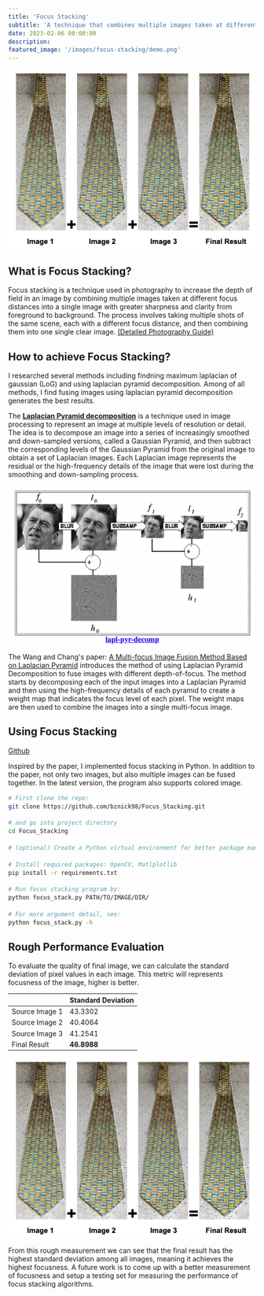 ```yaml
---
title: 'Focus Stacking'
subtitle: 'A technique that combines multiple images taken at different focus distances to produce a final image with a greater depth of field.'
date: 2023-02-06 00:00:00
description: 
featured_image: '/images/focus-stacking/demo.png'
---
```

![](/images/focus-stacking/demo.png)


## What is Focus Stacking?
Focus stacking is a technique used in photography to increase the depth of field in an image by combining multiple images taken at different focus distances into a single image with greater sharpness and clarity from foreground to background. The process involves taking multiple shots of the same scene, each with a different focus distance, and then combining them into one single clear image. [(Detailed Photography Guide)](https://phlearn.com/magazine/focus-stacking-master-best-kept-secret-sharp-photos/)


## How to achieve Focus Stacking?
I researched several methods including findning maximum laplacian of gaussian (LoG) and using laplacian pyramid decomposition. Among of all methods, I find fusing images using laplacian pyramid decomposition generates the best results.

The **[Laplacian Pyramid decomposition](http://sepwww.stanford.edu/data/media/public/sep/morgan/texturematch/paper_html/node3.html)** is a technique used in image processing to represent an image at multiple levels of resolution or detail. The idea is to decompose an image into a series of increasingly smoothed and down-sampled versions, called a Gaussian Pyramid, and then subtract the corresponding levels of the Gaussian Pyramid from the original image to obtain a set of Laplacian images. Each Laplacian image represents the residual or the high-frequency details of the image that were lost during the smoothing and down-sampling process. 

![lpd](/images/focus-stacking/lpd.png)

The Wang and Chang's paper: [A Multi-focus Image Fusion Method Based on Laplacian Pyramid](http://www.jcomputers.us/vol6/jcp0612-07.pdf) introduces the method of using Laplacian Pyramid Decomposition to fuse images with different depth-of-focus. The method starts by decomposing each of the input images into a Laplacian Pyramid and then using the high-frequency details of each pyramid to create a weight map that indicates the focus level of each pixel. The weight maps are then used to combine the images into a single multi-focus image.

## Using Focus Stacking
[Github](https://github.com/bznick98/Focus_Stacking)

Inspired by the paper, I implemented focus stacking in Python. In addition to the paper, not only two images, but also multiple images can be fused together. In the latest version, the program also supports colored image.

```bash
# First clone the repo:
git clone https://github.com/bznick98/Focus_Stacking.git

# and go into project directory
cd Focus_Stacking

# (optional) Create a Python virtual environment for better package management. You can use conda, virtualenv, etc.

# Install required packages: OpenCV, Matlplotlib
pip install -r requirements.txt

# Run focus stacking program by:
python focus_stack.py PATH/TO/IMAGE/DIR/

# For more argument detail, see:
python focus_stack.py -h
```


## Rough Performance Evaluation
To evaluate the quality of final image, we can calculate the standard deviation of pixel values in each image. This metric will represents focusness of the image, higher is better.

|                  | Standard Deviation| 
|------------------|-------------------|
| Source Image 1   | 43.3302 |
| Source Image 2   | 40.4064 | 
| Source Image 3   | 41.2541 | 
| Final Result	   | **46.8988** |

![](/images/focus-stacking/demo.png)

From this rough measurement we can see that the final result has the highest standard deviation among all images, meaning it achieves the highest focusness. A future work is to come up with a better measurement of focusness and setup a testing set for measuring the performance of focus stacking algorithms.